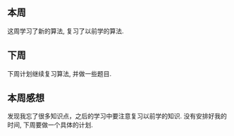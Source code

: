 ## 本周

这周学习了新的算法, 复习了以前学的算法.

## 下周

下周计划继续复习算法, 并做一些题目.

## 本周感想

 发现我忘了很多知识点，之后的学习中要注意复习以前学的知识. 没有安排好我的时间, 下周要做一个具体的计划.